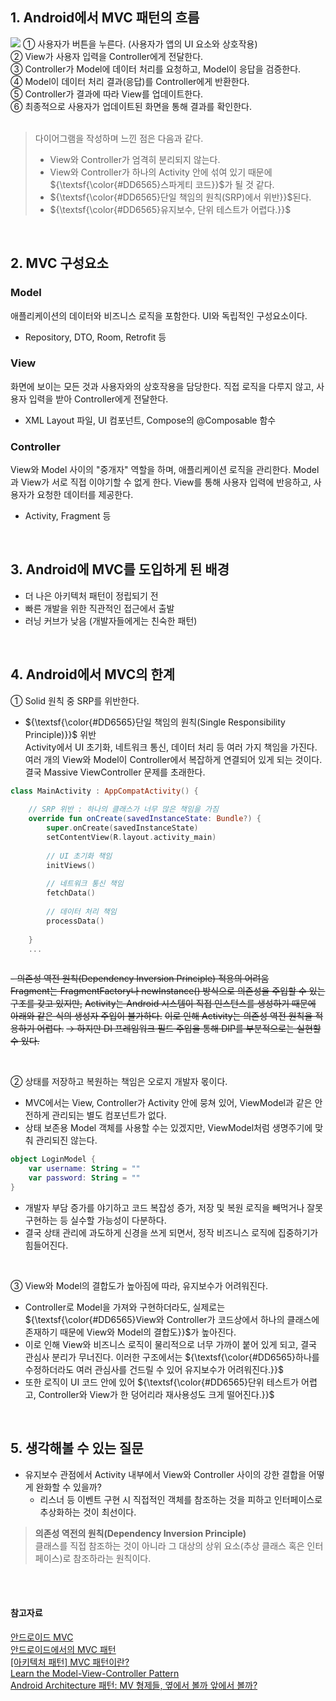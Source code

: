 
## 1. Android에서 MVC 패턴의 흐름

![](https://velog.velcdn.com/images/rfzzp9/post/8a2ae8d0-d608-4d6c-a80b-de21e6c4cdbf/image.png)
➀ 사용자가 버튼을 누른다. (사용자가 앱의 UI 요소와 상호작용) <br>
➁ View가 사용자 입력을 Controller에게 전달한다. <br>
➂ Controller가 Model에 데이터 처리를 요청하고, Model이 응답을 검증한다.<br>
➃ Model이 데이터 처리 결과(응답)를 Controller에게 반환한다.<br>
➄ Controller가 결과에 따라 View를 업데이트한다.<br>
➅ 최종적으로 사용자가 업데이트된 화면을 통해 결과를 확인한다.<br>
<br>
> 다이어그램을 작성하며 느낀 점은 다음과 같다.
> - View와 Controller가 엄격히 분리되지 않는다.
> - View와 Controller가 하나의 Activity 안에 섞여 있기 때문에  ${\textsf{\color{#DD6565}스파게티 코드}}$가 될 것 같다. 
> - ${\textsf{\color{#DD6565}단일 책임의 원칙(SRP)에서 위반}}$된다.
> - ${\textsf{\color{#DD6565}유지보수, 단위 테스트가 어렵다.}}$




<br>

## 2. MVC 구성요소


### Model
애플리케이션의 데이터와 비즈니스 로직을 포함한다.
UI와 독립적인 구성요소이다.
- Repository, DTO, Room, Retrofit 등


### View
화면에 보이는 모든 것과 사용자와의 상호작용을 담당한다.
직접 로직을 다루지 않고, 사용자 입력을 받아 Controller에게 전달한다.
- XML Layout 파일, UI 컴포넌트, Compose의 @Composable 함수


### Controller
View와 Model 사이의 "중개자" 역할을 하며, 애플리케이션 로직을 관리한다.
Model과 View가 서로 직접 이야기할 수 없게 한다.
View를 통해 사용자 입력에 반응하고, 사용자가 요청한 데이터를 제공한다.
- Activity, Fragment 등

<br>

## 3. Android에 MVC를 도입하게 된 배경



- 더 나은 아키텍처 패턴이 정립되기 전
- 빠른 개발을 위한 직관적인 접근에서 출발
- 러닝 커브가 낮음 (개발자들에게는 친숙한 패턴)


<br>

## 4. Android에서 MVC의 한계


➀ Solid 원칙 중 SRP를 위반한다.
- ${\textsf{\color{#DD6565}단일 책임의 원칙(Single Responsibility Principle)}}$ 위반 <br>
Activity에서 UI 초기화, 네트워크 통신, 데이터 처리 등 여러 가지 책임을 가진다.
여러 개의 View와 Model이 Controller에서 복잡하게 연결되어 있게 되는 것이다.
결국 Massive ViewController 문제를 초래한다.
```kotlin
class MainActivity : AppCompatActivity() {
    
    // SRP 위반 : 하나의 클래스가 너무 많은 책임을 가짐
    override fun onCreate(savedInstanceState: Bundle?) {
        super.onCreate(savedInstanceState)
        setContentView(R.layout.activity_main)
        
        // UI 초기화 책임
        initViews()
        
        // 네트워크 통신 책임
        fetchData()
        
        // 데이터 처리 책임
        processData()
        
    }
    ...
    
```



~~- 의존성 역전 원칙(Dependency Inversion Principle) 적용의 어려움 <br>~~
~~Fragment는 FragmentFactory나 newInstance() 방식으로 의존성을 주입할 수 있는 구조를 갖고 있지만,~~
~~Activity는 Android 시스템이 직접 인스턴스를 생성하기 때문에 아래와 같은 식의 생성자 주입이 불가하다.~~
~~이로 인해 Activity는 의존성 역전 원칙을 적용하기 어렵다.~~
~~→ 하지만 DI 프레임워크 필드 주입을 통해 DIP를 부분적으로는 실현할 수 있다.~~


<br> 

➁ 상태를 저장하고 복원하는 책임은 오로지 개발자 몫이다.
- MVC에서는 View, Controller가 Activity 안에 뭉쳐 있어, ViewModel과 같은 안전하게 관리되는 별도 컴포넌트가 없다.
- 상태 보존용 Model 객체를 사용할 수는 있겠지만, ViewModel처럼 생명주기에 맞춰 관리되진 않는다. 
```kotlin
object LoginModel {
    var username: String = ""
    var password: String = ""
}
```
- 개발자 부담 증가를 야기하고 코드 복잡성 증가, 저장 및 복원 로직을 빼먹거나 잘못 구현하는 등 실수할 가능성이 다분하다.
- 결국 상태 관리에 과도하게 신경을 쓰게 되면서, 정작 비즈니스 로직에 집중하기가 힘들어진다.

<br>

➂ View와 Model의 결합도가 높아짐에 따라, 유지보수가 어려워진다.


- Controller로 Model을 가져와 구현하더라도, 실제로는 ${\textsf{\color{#DD6565}View와 Controller가 코드상에서 하나의 클래스에 존재하기 때문에 View와 Model의 결합도}}$가 높아진다.
- 이로 인해 View와 비즈니스 로직이 물리적으로 너무 가까이 붙어 있게 되고, 결국 관심사 분리가 무너진다. 이러한 구조에서는 ${\textsf{\color{#DD6565}하나를 수정하더라도 여러 관심사를 건드릴 수 있어 유지보수가 어려워진다.}}$
- 또한 로직이 UI 코드 안에 있어 ${\textsf{\color{#DD6565}단위 테스트가 어렵고, Controller와 View가 한 덩어리라 재사용성도 크게 떨어진다.}}$



<br>

## 5. 생각해볼 수 있는 질문


- 유지보수 관점에서 Activity 내부에서 View와 Controller 사이의 강한 결합을 어떻게 완화할 수 있을까?
  - 리스너 등 이벤트 구현 시 직접적인 객체를 참조하는 것을 피하고 인터페이스로 추상화하는 것이 최선이다.
> **의존성 역전의 원칙(Dependency Inversion Principle)** <br>
> 클래스를 직접 참조하는 것이 아니라 그 대상의 상위 요소(추상 클래스 혹은 인터페이스)로 참조하라는 원칙이다.
<br>
<br>

#### 참고자료
[안드로이드 MVC](https://brunch.co.kr/@mystoryg/170)  
[안드로이드에서의 MVC 패턴](https://velog.io/@sdhong0609/%EC%95%88%EB%93%9C%EB%A1%9C%EC%9D%B4%EB%93%9C%EC%97%90%EC%84%9C%EC%9D%98-MVC-%ED%8C%A8%ED%84%B4)  
[[아키텍처 패턴] MVC 패턴이란?](https://medium.com/@jang.wangsu/%EB%94%94%EC%9E%90%EC%9D%B8%ED%8C%A8%ED%84%B4-mvc-%ED%8C%A8%ED%84%B4%EC%9D%B4%EB%9E%80-1d74fac6e256) <br>
[Learn the Model-View-Controller Pattern](https://openclassrooms.com/en/courses/4661936-develop-your-first-android-application/4679186-learn-the-model-view-controller-pattern)  <br>
[Android Architecture 패턴: MV 형제들, 옆에서 볼까 앞에서 볼까?](https://meetup.nhncloud.com/posts/342)  
